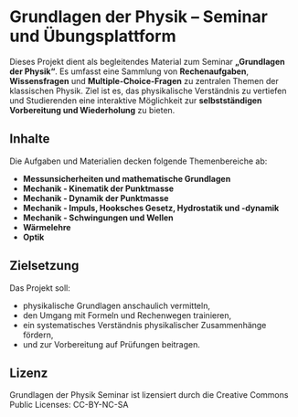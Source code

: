 # Grundlagen der Physik – Seminar und Übungsplattform

Dieses Projekt dient als begleitendes Material zum Seminar **„Grundlagen der Physik“**. Es umfasst eine Sammlung von **Rechenaufgaben**, **Wissensfragen** und **Multiple-Choice-Fragen** zu zentralen Themen der klassischen Physik. Ziel ist es, das physikalische Verständnis zu vertiefen und Studierenden eine interaktive Möglichkeit zur **selbstständigen Vorbereitung und Wiederholung** zu bieten.

## Inhalte

Die Aufgaben und Materialien decken folgende Themenbereiche ab:

- **Messunsicherheiten und mathematische Grundlagen**
- **Mechanik - Kinematik der Punktmasse**
- **Mechanik - Dynamik der Punktmasse**  
- **Mechanik - Impuls, Hooksches Gesetz, Hydrostatik und -dynamik**  
- **Mechanik - Schwingungen und Wellen** 
- **Wärmelehre**
- **Optik**

## Zielsetzung

Das Projekt soll:
- physikalische Grundlagen anschaulich vermitteln,  
- den Umgang mit Formeln und Rechenwegen trainieren,  
- ein systematisches Verständnis physikalischer Zusammenhänge fördern,  
- und zur Vorbereitung auf Prüfungen beitragen.

## Lizenz

Grundlagen der Physik Seminar ist lizensiert durch die Creative Commons Public Licenses: CC-BY-NC-SA